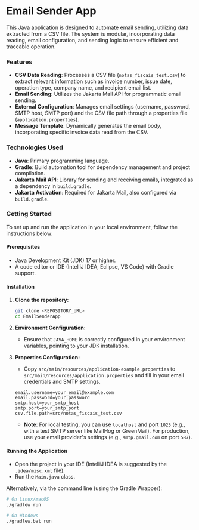 # Email Sender App

This Java application is designed to automate email sending, utilizing data extracted from a CSV file. The system is modular, incorporating data reading, email configuration, and sending logic to ensure efficient and traceable operation.

### Features
* **CSV Data Reading**: Processes a CSV file (`notas_fiscais_test.csv`) to extract relevant information such as invoice number, issue date, operation type, company name, and recipient email list.
* **Email Sending**: Utilizes the Jakarta Mail API for programmatic email sending.
* **External Configuration**: Manages email settings (username, password, SMTP host, SMTP port) and the CSV file path through a properties file (`application.properties`).
* **Message Template**: Dynamically generates the email body, incorporating specific invoice data read from the CSV.

### Technologies Used
* **Java**: Primary programming language.
* **Gradle**: Build automation tool for dependency management and project compilation.
* **Jakarta Mail API**: Library for sending and receiving emails, integrated as a dependency in `build.gradle`.
* **Jakarta Activation**: Required for Jakarta Mail, also configured via `build.gradle`.

### Getting Started

To set up and run the application in your local environment, follow the instructions below:

#### Prerequisites
* Java Development Kit (JDK) 17 or higher.
* A code editor or IDE (IntelliJ IDEA, Eclipse, VS Code) with Gradle support.

#### Installation

1.  **Clone the repository:**
    ```bash
    git clone <REPOSITORY_URL>
    cd EmailSenderApp
    ```

2.  **Environment Configuration:**
    * Ensure that `JAVA_HOME` is correctly configured in your environment variables, pointing to your JDK installation.

3.  **Properties Configuration:**
    * Copy `src/main/resources/application-example.properties` to `src/main/resources/application.properties` and fill in your email credentials and SMTP settings.
    ```properties
    email.username=your_email@example.com
    email.password=your_password
    smtp.host=your_smtp_host
    smtp.port=your_smtp_port
    csv.file.path=src/notas_fiscais_test.csv
    ```
    * **Note**: For local testing, you can use `localhost` and port `1025` (e.g., with a test SMTP server like MailHog or GreenMail). For production, use your email provider's settings (e.g., `smtp.gmail.com` on port `587`).

#### Running the Application
* Open the project in your IDE (IntelliJ IDEA is suggested by the `.idea/misc.xml` file).
* Run the `Main.java` class.

Alternatively, via the command line (using the Gradle Wrapper):

```bash
# On Linux/macOS
./gradlew run

# On Windows
./gradlew.bat run


